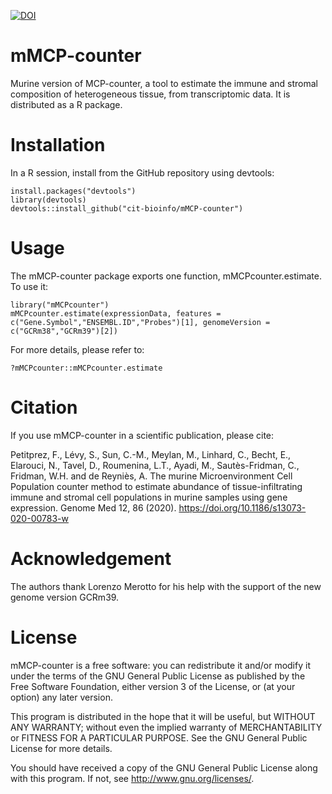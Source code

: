 [![DOI](https://zenodo.org/badge/202098325.svg)](https://zenodo.org/badge/latestdoi/202098325)


# mMCP-counter
Murine version of MCP-counter, a tool to estimate the immune and stromal composition of heterogeneous tissue, from transcriptomic data. It is distributed as a R package.

Installation
========
In a R session, install from the GitHub repository using devtools:

    install.packages("devtools")
    library(devtools)
    devtools::install_github("cit-bioinfo/mMCP-counter")

Usage
========
The mMCP-counter package exports one function, mMCPcounter.estimate. To use it:

    library("mMCPcounter")
    mMCPcounter.estimate(expressionData, features = c("Gene.Symbol","ENSEMBL.ID","Probes")[1], genomeVersion = c("GCRm38","GCRm39")[2])

For more details, please refer to:

    ?mMCPcounter::mMCPcounter.estimate


Citation
========
If you use mMCP-counter in a scientific publication, please cite:

Petitprez, F., Lévy, S., Sun, C.-M., Meylan, M., Linhard, C., Becht, E., Elarouci, N., Tavel, D., Roumenina, L.T., Ayadi, M., Sautès-Fridman, C., Fridman, W.H. and de Reyniès, A. The murine Microenvironment Cell Population counter method to estimate abundance of tissue-infiltrating immune and stromal cell populations in murine samples using gene expression. Genome Med 12, 86 (2020). https://doi.org/10.1186/s13073-020-00783-w


Acknowledgement
========
The authors thank Lorenzo Merotto for his help with the support of the new genome version GCRm39.


License
========

mMCP-counter is a free software: you can redistribute it and/or modify
it under the terms of the GNU General Public License as published by
the Free Software Foundation, either version 3 of the License, or
(at your option) any later version.

This program is distributed in the hope that it will be useful,
but WITHOUT ANY WARRANTY; without even the implied warranty of
MERCHANTABILITY or FITNESS FOR A PARTICULAR PURPOSE.  See the
GNU General Public License for more details.

You should have received a copy of the GNU General Public License
along with this program.  If not, see <http://www.gnu.org/licenses/>.
